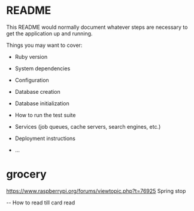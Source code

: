 # README

This README would normally document whatever steps are necessary to get the
application up and running.

Things you may want to cover:

* Ruby version

* System dependencies

* Configuration

* Database creation

* Database initialization

* How to run the test suite

* Services (job queues, cache servers, search engines, etc.)

* Deployment instructions

* ...
# grocery

https://www.raspberrypi.org/forums/viewtopic.php?t=76925
Spring stop


-- How to read till card read